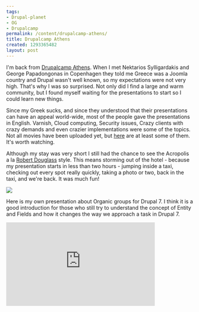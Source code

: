 ```yaml
---
tags:
- Drupal-planet
- OG
- Drupalcamp
permalink: /content/drupalcamp-athens/
title: Drupalcamp Athens
created: 1293365482
layout: post
---
```

I'm back from <a href="http://drupalcamp.gr/">Drupalcamp Athens</a>. When I met Nektarios Sylligardakis and George Papadongonas in Copenhagen they told me Greece was a Joomla country and Drupal wasn't well known, so my expectations were not very high. That's why I was so surprised. Not only did I find a large and warm community, but I found myself waiting for the presentations to start so I could learn new things.

Since my Greek sucks, and since they understood that their presentations can have an appeal world-wide, most of the people gave the presentations in English. Varnish, Cloud computing, Security issues, Crazy clients with crazy demands and even crazier implementations were some of the topics. Not all movies have been uploaded yet, but <a href="http://vimeo.com/user426096/videos/sort:date">here</a> are at least some of them. It's worth watching.

Although my stay was very short I still had the chance to see the Acropolis a la <a href="http://acquia.com/blog/drupal-greece">Robert Douglass</a> style. This means storming out of the hotel - because my presentation starts in less than two hours - jumping inside a taxi, checking out every spot really quickly, taking a photo or two, back in the taxi, and we're back. It was much fun!

<!-- more -->

<img src="/assets/images/legacy/PICT5254.JPG" />

Here is my own presentation about Organic groups for Drupal 7. I think it is a good introduction for those who still try to understand the concept of Entity and Fields and how it changes the way we approach a task in Drupal 7.

<iframe src="http://player.vimeo.com/video/18079022?title=0&amp;byline=0&amp;portrait=0" width="400" height="225" frameborder="0"></iframe>
